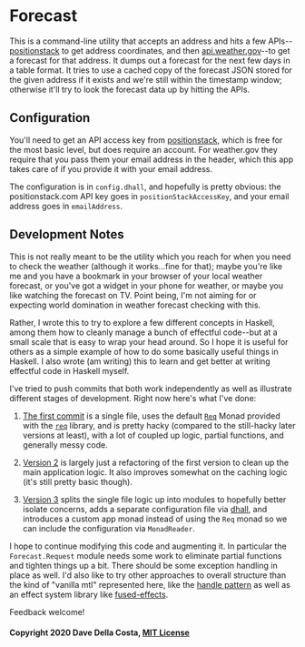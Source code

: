 # Forecast

This is a command-line utility that accepts an address and hits a few APIs--[positionstack](https://positionstack.com) to get address coordinates, and then [api.weather.gov](https://www.weather.gov/documentation/services-web-api)--to get a forecast for that address. It dumps out a forecast for the next few days in a table format. It tries to use a cached copy of the forecast JSON stored for the given address if it exists and we're still within the timestamp window; otherwise it'll try to look the forecast data up by hitting the APIs.


## Configuration

You'll need to get an API access key from [positionstack](https://positionstack.com/), which is free for the most basic level, but does require an account. For weather.gov they require that you pass them your email address in the header, which this app takes care of if you provide it with your email address.

The configuration is in `config.dhall`, and hopefully is pretty obvious: the positionstack.com API key goes in `positionStackAccessKey`, and your email address goes in `emailAddress`.


## Development Notes

This is not really meant to be the utility which you reach for when you need to check the weather (although it works...fine for that); maybe you're like me and you have a bookmark in your browser of your local weather forecast, or you've got a widget in your phone for weather, or maybe you like watching the forecast on TV. Point being, I'm not aiming for or expecting world domination in weather forecast checking with this.

Rather, I wrote this to try to explore a few different concepts in Haskell, among them how to cleanly manage a bunch of effectful code--but at a small scale that is easy to wrap your head around. So I hope it is useful for others as a simple example of how to do some basically useful things in Haskell. I also wrote (am writing) this to learn and get better at writing effectful code in Haskell myself.

I've tried to push commits that both work independently as well as illustrate different stages of development. Right now here's what I've done:

1. [The first commit](https://github.com/ddellacosta/forecast/commit/b2af1a99305748b2bdc4bf1bd519096d73982e75) is a single file, uses the default [`Req`](https://hackage.haskell.org/package/req-3.5.0/docs/Network-HTTP-Req.html#t:Req) Monad provided with the [`req`](https://hackage.haskell.org/package/req) library, and is pretty hacky (compared to the still-hacky later versions at least), with a lot of coupled up logic, partial functions, and generally messy code.

2. [Version 2](https://github.com/ddellacosta/forecast/commit/3f49f331f03140d69e3e3893f8307af9348c2870) is largely just a refactoring of the first version to clean up the main application logic. It also improves somewhat on the caching logic (it's still pretty basic though).

3. [Version 3](https://github.com/ddellacosta/forecast/commit/396a9a910ce39a025d749948c83f13fda6e68ae8) splits the single file logic up into modules to hopefully better isolate concerns, adds a separate configuration file via [dhall](https://hackage.haskell.org/package/dhall), and introduces a custom app monad instead of using the `Req` monad so we can include the configuration via `MonadReader`.

I hope to continue modifying this code and augmenting it. In particular the `Forecast.Request` module needs some work to eliminate partial functions and tighten things up a bit. There should be some exception handling in place as well. I'd also like to try other approaches to overall structure than the kind of "vanilla mtl" represented here, like the [handle pattern](https://jaspervdj.be/posts/2018-03-08-handle-pattern.html) as well as an effect system library like [fused-effects](https://hackage.haskell.org/package/fused-effects).

Feedback welcome!

#### Copyright 2020 Dave Della Costa, [MIT License](LICENSE)

